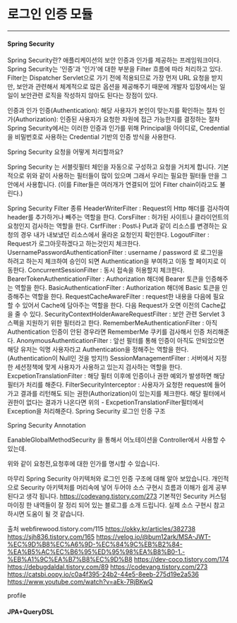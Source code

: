 # 로그인 인증 모듈 

---

#### Spring Security
Spring Security란?
애플리케이션의 보안 인증과 인가를 제공하는 프레임워크이다.
Spring Security는 '인증'과 '인가'에 대한 부분을 Filter 흐름에 따라 처리하고 있다.
Filter는 Dispatcher Servlet으로 가기 전에 적용되므로 가장 먼저 URL 요청을 받지만,
보안과 관련해서 체계적으로 많은 옵션을 제공해주기 때문에 개발자 입장에서는 일일이 보안관련 로직을 작성하지 않아도 된다는 장점이 있다.

인증과 인가
인증(Authentication): 해당 사용자가 본인이 맞는지를 확인하는 절차
인가(Authorization): 인증된 사용자가 요청한 자원에 접근 가능한지를 결정하는 절차
Spring Security에서는 이러한 인증과 인가를 위해 Principal을 아이디로, Credential을 비밀번호로 사용하는 Credential 기반의 인증 방식을 사용한다.

Spring Security 요청을 어떻게 처리할까요?


Spring Security 는 서블릿필터 체인을 자동으로 구성하고 요청을 거치게 합니다.
기본적으로 위와 같이 사용하는 필터들이 많이 있으며 그래서 우리는 필요한 필터들 만을 그 안에서 사용합니다.
(이를 Filter들은 여러개가 연결되어 있어 Filter chain이라고도 불린다.)

Spring Security Filter 종류
HeaderWriterFilter : Request의 Http 해더를 검사하여 header를 추가하거나 빼주는 역할을 한다.
CorsFilter : 허가된 사이트나 클라이언트의 요청인지 검사하는 역할을 한다.
CsrfFilter : Post나 Put과 같이 리소스를 변경하는 요청의 경우 내가 내보냈던 리소스에서 올라온 요청인지 확인한다.
LogoutFilter : Request가 로그아웃하겠다고 하는것인지 체크한다.
UsernamePasswordAuthenticationFilter : username / password 로 로그인을 하려고 하는지 체크하여 승인이 되면 Authentication을 부여하고 이동 할 페이지로 이동한다.
ConcurrentSessionFilter : 동시 접속을 허용할지 체크한다.
BearerTokenAuthenticationFilter : Authorization 해더에 Bearer 토큰을 인증해주는 역할을 한다.
BasicAuthenticationFilter : Authorization 해더에 Basic 토큰을 인증해주는 역할을 한다.
RequestCacheAwareFilter : request한 내용을 다음에 필요할 수 있어서 Cache에 담아주는 역할을 한다. 다음 Request가 오면 이전의 Cache값을 줄 수 있다.
SecurityContextHolderAwareRequestFilter : 보안 관련 Servlet 3 스펙을 지원하기 위한 필터라고 한다.
RememberMeAuthenticationFilter : 아직 Authentication 인증이 안된 경우라면 RememberMe 쿠키를 검사해서 인증 처리해준다.
AnonymousAuthenticationFilter : 앞선 필터를 통해 인증이 아직도 안되었으면 해당 유저는 익명 사용자라고 Authentication을 정해주는 역할을 한다. (Authentication이 Null인 것을 방지!!)
SessionManagementFilter : 서버에서 지정한 세션정책에 맞게 사용자가 사용하고 있는지 검사하는 역할을 한다.
ExcpetionTranslationFilter : 해당 필터 이후에 인증이나 권한 예외가 발생하면 해당 필터가 처리를 해준다.
FilterSecurityInterceptor : 사용자가 요청한 request에 들어가고 결과를 리턴해도 되는 권한(Authorization)이 있는지를 체크한다. 해당 필터에서 권한이 없다는 결과가 나온다면 위의 - ExcpetionTranslationFilter필터에서 Exception을 처리해준다.
Spring Security 로그인 인증 구조


Spring Security Annotation


EanableGlobalMethodSecurity 을 통해서 어노테이션을 Controller에서 사용할 수 있는데.



위와 같이 요청전,요청후에 대한 인가를 명시할 수 있습니다.

마무리
Spring Security 아키텍처와 로그인 인증 구조에 대해 알아 보았습니다.
개인적으로 Security 아키텍처를 머리속에 넣어 두어야 소스 구현시 흐름과 이해가 쉽게 공부 된다고 생각 됩니다.
https://codevang.tistory.com/273 기본적인 Security 커스텀 마이징 한 내역들이 잘 정리 되어 있는 블로그를 소개 드립니다.
실제 소스 구현시 참고 하시면 도움이 될 것 같습니다.

출처
webfirewood.tistory.com/115
https://okky.kr/articles/382738
https://sjh836.tistory.com/165
https://velog.io/@bum12ark/MSA-JWT-%EC%9D%B8%EC%A6%9D-%EC%84%9C%EB%B2%84-%EA%B5%AC%EC%B6%95%ED%95%98%EA%B8%B0-1.-%EB%A1%9C%EA%B7%B8%EC%9D%B8
https://dev-coco.tistory.com/174
https://debugdaldal.tistory.com/89
https://codevang.tistory.com/273
https://catsbi.oopy.io/c0a4f395-24b2-44e5-8eeb-275d19e2a536
https://www.youtube.com/watch?v=aEk-7RjBKwQ

profile




#### JPA+QueryDSL
